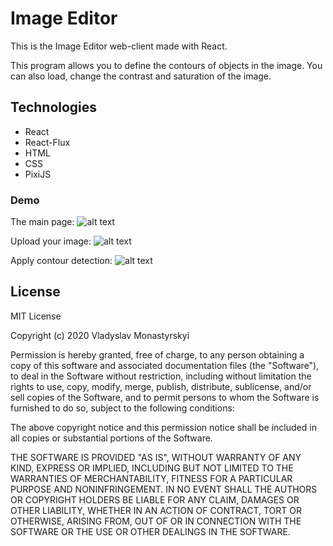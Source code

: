 # Image Editor

This is the Image Editor web-client made with React.  

This program allows you to define the contours of objects in the image. You can also load, change the contrast and saturation of the image.

## Technologies

- React  
- React-Flux  
- HTML  
- CSS
- PixiJS

### Demo

The main page:
![alt text](https://i.yapx.ru/Ia2Wr.png)

Upload your image:
![alt text](https://i.yapx.ru/Ia2aV.png)

Apply contour detection:
![alt text](https://i.yapx.ru/Ia2kf.png)

## License

MIT License

Copyright (c) 2020 Vladyslav Monastyrskyi

Permission is hereby granted, free of charge, to any person obtaining a copy
of this software and associated documentation files (the "Software"), to deal
in the Software without restriction, including without limitation the rights
to use, copy, modify, merge, publish, distribute, sublicense, and/or sell
copies of the Software, and to permit persons to whom the Software is
furnished to do so, subject to the following conditions:

The above copyright notice and this permission notice shall be included in all
copies or substantial portions of the Software.

THE SOFTWARE IS PROVIDED "AS IS", WITHOUT WARRANTY OF ANY KIND, EXPRESS OR
IMPLIED, INCLUDING BUT NOT LIMITED TO THE WARRANTIES OF MERCHANTABILITY,
FITNESS FOR A PARTICULAR PURPOSE AND NONINFRINGEMENT. IN NO EVENT SHALL THE
AUTHORS OR COPYRIGHT HOLDERS BE LIABLE FOR ANY CLAIM, DAMAGES OR OTHER
LIABILITY, WHETHER IN AN ACTION OF CONTRACT, TORT OR OTHERWISE, ARISING FROM,
OUT OF OR IN CONNECTION WITH THE SOFTWARE OR THE USE OR OTHER DEALINGS IN THE
SOFTWARE.
